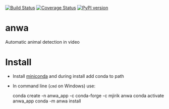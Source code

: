  
[![Build Status](https://travis-ci.org/mjirik/anwa.svg?branch=master)](https://travis-ci.org/mjirik/anwa)
[![Coverage Status](https://coveralls.io/repos/github/mjirik/anwa/badge.svg?branch=master)](https://coveralls.io/github/mjirik/anwa?branch=master)
[![PyPI version](https://badge.fury.io/py/anwa.svg)](http://badge.fury.io/py/anwa)


# anwa

Automatic animal detection in video


# Install

* Install [miniconda](https://docs.conda.io/en/latest/miniconda.html) and during install add conda to path

* In command line (`cmd` on Windows) use:


    conda create -n anwa_app -c conda-forge -c mjirik anwa
    conda activate anwa_app
    conda -m anwa install